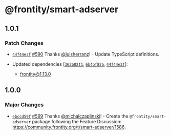 # @frontity/smart-adserver

## 1.0.1

### Patch Changes

- [`44f44e3f`](https://github.com/frontity/frontity/commit/44f44e3f2ba436236b65518ddac30cd4af57ea18) [#590](https://github.com/frontity/frontity/pull/590) Thanks [@luisherranz](https://github.com/luisherranz)! - Update TypeScript definitions.

- Updated dependencies [[`362b02f1`](https://github.com/frontity/frontity/commit/362b02f1beb100ffb178a1d4e775e89b84b99ccc), [`6b4bf82b`](https://github.com/frontity/frontity/commit/6b4bf82b5eee698f7ea8ea3b0bfd69a989caaba3), [`44f44e3f`](https://github.com/frontity/frontity/commit/44f44e3f2ba436236b65518ddac30cd4af57ea18)]:
  - frontity@1.13.0

## 1.0.0

### Major Changes

- [`ebccd59f`](https://github.com/frontity/frontity/commit/ebccd59f61b629d19b0afb7d133289eb72f7d8c8) [#569](https://github.com/frontity/frontity/pull/569) Thanks [@michalczaplinski](https://github.com/michalczaplinski)! - Create the `@frontity/smart-adserver` package following the Feature Discussion: https://community.frontity.org/t/smart-adserver/1586.
